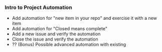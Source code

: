 ### Intro to Project Automation

- Add automation for "new item in your repo" and exercise it with a new item
- Add automation for "Closed means complete"
- Add a new issue and verify the automation
- Close the issue and verify the automation
- ?? (Bonus) Possible advanced automation with existing